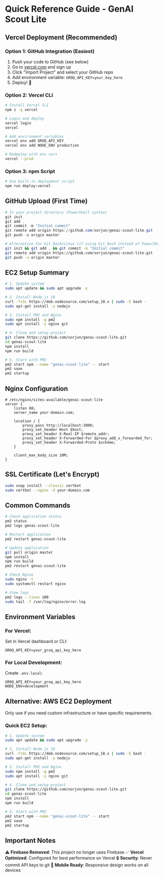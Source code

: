 # Quick Reference Guide - GenAI Scout Lite

## Vercel Deployment (Recommended)

### Option 1: GitHub Integration (Easiest)
1. Push your code to GitHub (see below)
2. Go to [vercel.com](https://vercel.com) and sign up
3. Click "Import Project" and select your GitHub repo
4. Add environment variable: `GROQ_API_KEY=your_key_here`
5. Deploy! 🚀

### Option 2: Vercel CLI
```bash
# Install Vercel CLI
npm i -g vercel

# Login and deploy
vercel login
vercel

# Add environment variables
vercel env add GROQ_API_KEY
vercel env add NODE_ENV production

# Redeploy with env vars
vercel --prod
```

### Option 3: npm Script
```bash
# Use built-in deployment script
npm run deploy:vercel
```

## GitHub Upload (First Time)

```powershell
# In your project directory (PowerShell syntax)
git init
git add .
git commit -m "Initial commit"
git remote add origin https://github.com/xorjun/genai-scout-lite.git
git push -u origin master
```

```bash
# Alternative for Git Bash/Linux (if using Git Bash instead of PowerShell)
git init && git add . && git commit -m "Initial commit"
git remote add origin https://github.com/xorjun/genai-scout-lite.git
git push -u origin master
```

## EC2 Setup Summary

```bash
# 1. Update system
sudo apt update && sudo apt upgrade -y

# 2. Install Node.js 18
curl -fsSL https://deb.nodesource.com/setup_18.x | sudo -E bash -
sudo apt-get install -y nodejs

# 3. Install PM2 and Nginx
sudo npm install -g pm2
sudo apt install -y nginx git

# 4. Clone and setup project
git clone https://github.com/xorjun/genai-scout-lite.git
cd genai-scout-lite
npm install
npm run build

# 5. Start with PM2
pm2 start npm --name "genai-scout-lite" -- start
pm2 save
pm2 startup
```

## Nginx Configuration

```nginx
# /etc/nginx/sites-available/genai-scout-lite
server {
    listen 80;
    server_name your-domain.com;
    
    location / {
        proxy_pass http://localhost:3000;
        proxy_set_header Host $host;
        proxy_set_header X-Real-IP $remote_addr;
        proxy_set_header X-Forwarded-For $proxy_add_x_forwarded_for;
        proxy_set_header X-Forwarded-Proto $scheme;
    }
    
    client_max_body_size 10M;
}
```

## SSL Certificate (Let's Encrypt)

```bash
sudo snap install --classic certbot
sudo certbot --nginx -d your-domain.com
```

## Common Commands

```bash
# Check application status
pm2 status
pm2 logs genai-scout-lite

# Restart application
pm2 restart genai-scout-lite

# Update application
git pull origin master
npm install
npm run build
pm2 restart genai-scout-lite

# Check Nginx
sudo nginx -t
sudo systemctl restart nginx

# View logs
pm2 logs --lines 100
sudo tail -f /var/log/nginx/error.log
```

## Environment Variables

### For Vercel:
Set in Vercel dashboard or CLI:
```env
GROQ_API_KEY=your_groq_api_key_here
```

### For Local Development:
Create `.env.local`:
```env
GROQ_API_KEY=your_groq_api_key_here
NODE_ENV=development
```

## Alternative: AWS EC2 Deployment

Only use if you need custom infrastructure or have specific requirements.

### Quick EC2 Setup:
```bash
# 1. Update system
sudo apt update && sudo apt upgrade -y

# 2. Install Node.js 18
curl -fsSL https://deb.nodesource.com/setup_18.x | sudo -E bash -
sudo apt-get install -y nodejs

# 3. Install PM2 and Nginx
sudo npm install -g pm2
sudo apt install -y nginx git

# 4. Clone and setup project
git clone https://github.com/xorjun/genai-scout-lite.git
cd genai-scout-lite
npm install
npm run build

# 5. Start with PM2
pm2 start npm --name "genai-scout-lite" -- start
pm2 save
pm2 startup
```

## Important Notes

⚠️ **Firebase Removed**: This project no longer uses Firebase
✅ **Vercel Optimized**: Configured for best performance on Vercel
🔒 **Security**: Never commit API keys to git
📱 **Mobile Ready**: Responsive design works on all devices
